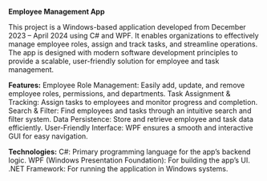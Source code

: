 **Employee Management App**

This project is a Windows-based application developed from December 2023 – April 2024 using C# and WPF. It enables organizations to effectively manage employee roles, assign and track tasks, and streamline operations. The app is designed with modern software development principles to provide a scalable, user-friendly solution for employee and task management.

**Features:**
Employee Role Management: Easily add, update, and remove employee roles, permissions, and departments.
Task Assignment & Tracking: Assign tasks to employees and monitor progress and completion.
Search & Filter: Find employees and tasks through an intuitive search and filter system.
Data Persistence: Store and retrieve employee and task data efficiently.
User-Friendly Interface: WPF ensures a smooth and interactive GUI for easy navigation.

**Technologies:**
C#: Primary programming language for the app’s backend logic.
WPF (Windows Presentation Foundation): For building the app’s UI.
.NET Framework: For running the application in Windows systems.

